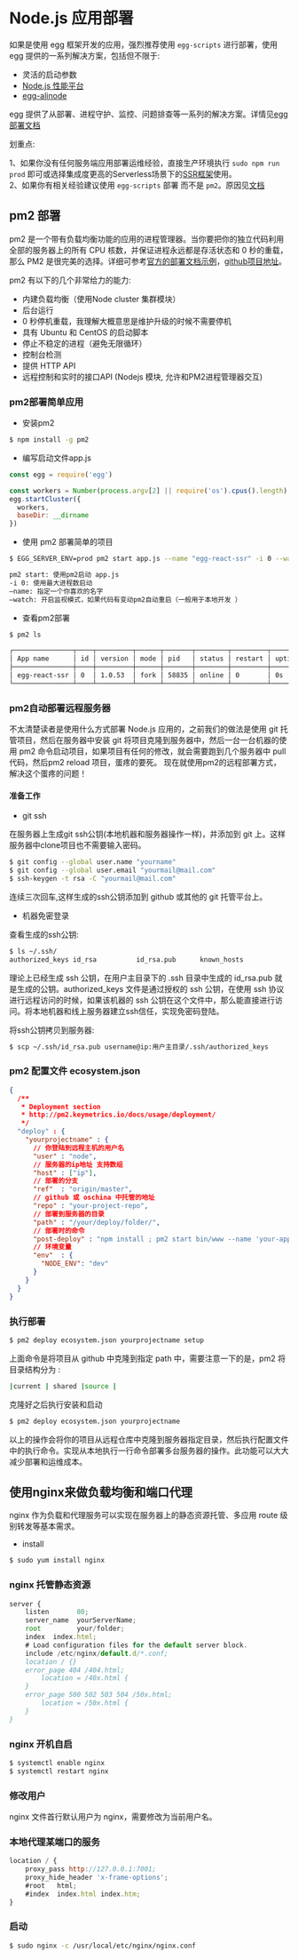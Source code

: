 # Node.js 应用部署

如果是使用 egg 框架开发的应用，强烈推荐使用 `egg-scripts` 进行部署，使用 egg 提供的一系列解决方案，包括但不限于:

- 灵活的启动参数
- [Node.js 性能平台](https://www.aliyun.com/product/nodejs)
- [egg-alinode](https://github.com/eggjs/egg-alinode)

egg 提供了从部署、进程守护、监控、问题排查等一系列的解决方案。详情见[egg 部署文档](https://eggjs.org/zh-cn/core/deployment.html)

划重点:

1、如果你没有任何服务端应用部署运维经验，直接生产环境执行 `sudo npm run prod` 即可或选择集成度更高的Serverless场景下的[SSR框架](https://github.com/ykfe/ssr)使用。  
2、如果你有相关经验建议使用 `egg-scripts` 部署 而不是 `pm2`。原因见[文档](https://eggjs.org/zh-cn/faq.html#%E8%BF%9B%E7%A8%8B%E7%AE%A1%E7%90%86%E4%B8%BA%E4%BB%80%E4%B9%88%E6%B2%A1%E6%9C%89%E9%80%89%E5%9E%8B-pm2)

## pm2 部署

pm2 是一个带有负载均衡功能的应用的进程管理器。当你要把你的独立代码利用全部的服务器上的所有 CPU 核数，并保证进程永远都是存活状态和 0 秒的重载，那么 PM2 是很完美的选择。详细可参考[官方的部署文档示例](http://pm2.keymetrics.io/docs/usage/deployment/)，[github项目地址](https://github.com/Unitech/pm2)。

pm2 有以下的几个非常给力的能力:

- 内建负载均衡（使用Node cluster 集群模块）
- 后台运行
- 0 秒停机重载，我理解大概意思是维护升级的时候不需要停机
- 具有 Ubuntu 和 CentOS 的启动脚本
- 停止不稳定的进程（避免无限循环）
- 控制台检测
- 提供 HTTP API
- 远程控制和实时的接口API (Nodejs 模块, 允许和PM2进程管理器交互)

### pm2部署简单应用

- 安装pm2

```bash
$ npm install -g pm2
```

- 编写启动文件app.js

```js
const egg = require('egg')

const workers = Number(process.argv[2] || require('os').cpus().length)
egg.startCluster({
  workers,
  baseDir: __dirname
})

```

- 使用 pm2 部署简单的项目

```bash
$ EGG_SERVER_ENV=prod pm2 start app.js --name "egg-react-ssr" -i 0 --watch

pm2 start: 使用pm2启动 app.js
-i 0: 使用最大进程数启动
–name: 指定一个你喜欢的名字
–watch: 开启监视模式，如果代码有变动pm2自动重启（一般用于本地开发 ）
```

- 查看pm2部署

```bash
$ pm2 ls

┌───────────────┬────┬─────────┬──────┬───────┬────────┬─────────┬────────┬─────┬───────────┬──────┬──────────┐
│ App name      │ id │ version │ mode │ pid   │ status │ restart │ uptime │ cpu │ mem       │ user │ watching │
├───────────────┼────┼─────────┼──────┼───────┼────────┼─────────┼────────┼─────┼───────────┼──────┼──────────┤
│ egg-react-ssr │ 0  │ 1.0.53  │ fork │ 58835 │ online │ 0       │ 0s     │ 0%  │ 17.4 MB   │ xxx  │ disabled │
└───────────────┴────┴─────────┴──────┴───────┴────────┴─────────┴────────┴─────┴───────────┴──────┴──────────┘
```

### pm2自动部署远程服务器

不太清楚读者是使用什么方式部署 Node.js 应用的，之前我们的做法是使用 git 托管项目，然后在服务器中安装 git 将项目克隆到服务器中，然后一台一台机器的使用 pm2 命令启动项目，如果项目有任何的修改，就会需要跑到几个服务器中 pull 代码，然后pm2 reload 项目，蛋疼的要死。
现在就使用pm2的远程部署方式，解决这个蛋疼的问题！

#### 准备工作

- git ssh

在服务器上生成git ssh公钥(本地机器和服务器操作一样)，并添加到 git 上。这样服务器中clone项目也不需要输入密码。

```bash
$ git config --global user.name "yourname"
$ git config --global user.email "yourmail@mail.com"
$ ssh-keygen -t rsa -C "yourmail@mail.com"
```

连续三次回车,这样生成的ssh公钥添加到 github 或其他的 git 托管平台上。

- 机器免密登录

查看生成的ssh公钥:

```bash
$ ls ~/.ssh/
authorized_keys id_rsa          id_rsa.pub      known_hosts
```

理论上已经生成 ssh 公钥，在用户主目录下的 .ssh 目录中生成的 id_rsa.pub 就是生成的公钥。authorized_keys 文件是通过授权的 ssh 公钥，在使用 ssh 协议进行远程访问的时候，如果该机器的 ssh 公钥在这个文件中，那么能直接进行访问。将本地机器和线上服务器建立ssh信任，实现免密码登陆。

将ssh公钥拷贝到服务器:

```bash
$ scp ~/.ssh/id_rsa.pub username@ip:用户主目录/.ssh/authorized_keys
```

### pm2 配置文件 ecosystem.json

```json
{
  /**
   * Deployment section
   * http://pm2.keymetrics.io/docs/usage/deployment/
   */
  "deploy" : {
    "yourprojectname" : {
      // 你登陆到远程主机的用户名
      "user" : "node",
      // 服务器的ip地址 支持数组
      "host" : ["ip"],
      // 部署的分支
      "ref"  : "origin/master",
      // github 或 oschina 中托管的地址
      "repo" : "your-project-repo",
      // 部署到服务器的目录
      "path" : "/your/deploy/folder/",
      // 部署时的命令
      "post-deploy" : "npm install ; pm2 start bin/www --name 'your-app-name' --watch",
      // 环境变量
      "env"  : {
        "NODE_ENV": "dev"
      }
    }
  }
}
```

### 执行部署

```bash
$ pm2 deploy ecosystem.json yourprojectname setup
```

上面命令是将项目从 github 中克隆到指定 path 中，需要注意一下的是，pm2 将目录结构分为 :

```bash
|current | shared |source |
```

克隆好之后执行安装和启动

```bash
$ pm2 deploy ecosystem.json yourprojectname
```

以上的操作会将你的项目从远程仓库中克隆到服务器指定目录，然后执行配置文件中的执行命令。实现从本地执行一行命令部署多台服务器的操作。此功能可以大大减少部署和运维成本。

## 使用nginx来做负载均衡和端口代理

nginx 作为负载和代理服务可以实现在服务器上的静态资源托管、多应用 route 级别转发等基本需求。

- install

```bash
$ sudo yum install nginx
```

### nginx 托管静态资源

```js
server {
    listen       80;
    server_name  yourServerName;
    root         your/folder;
    index  index.html;
    # Load configuration files for the default server block.
    include /etc/nginx/default.d/*.conf;
    location / {}
    error_page 404 /404.html;
        location = /40x.html {
    }
    error_page 500 502 503 504 /50x.html;
        location = /50x.html {
    }
}
```

### nginx 开机自启

```bash
$ systemctl enable nginx
$ systemctl restart nginx
```

### 修改用户

nginx 文件首行默认用户为 nginx，需要修改为当前用户名。

### 本地代理某端口的服务

```js
location / {
    proxy_pass http://127.0.0.1:7001;
    proxy_hide_header 'x-frame-options';
    #root   html;
    #index  index.html index.htm;
}
```

### 启动

```bash
$ sudo nginx -c /usr/local/etc/nginx/nginx.conf
```
